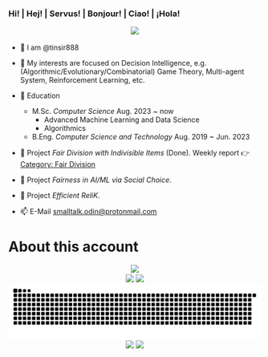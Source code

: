 <!--
# This account has been discontinued。
# 此帳戶已停用。
-->
### Hi! | Hej! | Servus! | Bonjour! | Ciao! | ¡Hola!

<p align="center">
<a title="blog" target="_blank" href="https://tinsir888.github.io"><img src="https://img.shields.io/badge/blog-tinsir888-blue"></a>
</p>

- 👋 I am @tinsir888

- 👀 My interests are focused on Decision Intelligence, e.g. (Algorithmic/Evolutionary/Combinatorial) Game Theory, Multi-agent System, Reinforcement Learning, etc.

- 🏫 Education
  - M.Sc. *Computer Science* Aug. 2023 ~ now
    - Advanced Machine Learning and Data Science
    - Algorithmics
  - B.Eng. *Computer Science and Technology* Aug. 2019 ~ Jun. 2023

- 🔨 Project *Fair Division with Indivisible Items* \(Done\). Weekly report 👉 [Category: Fair Division](https://tinsir888.github.io/categories/AUDatalogi/%E7%AE%97%E6%B3%95%E5%8D%9A%E5%BC%88%E8%AE%BA/%E5%85%AC%E5%B9%B3%E5%88%86%E9%85%8D%E5%8D%9A%E5%BC%88/)
- 🔨 Project *Fairness in AI/ML via Social Choice*.
- 🔨 Project *Efficient ReliK*.

- 📫 E-Mail smalltalk.odin@protonmail.com

# About this account
<!--
| My GitHub Status                                                                                                                                                     | Most Used Languages                                                                                                                          |
|----------------------------------------------------------------------------------------------------------------------------------------------------------------------|----------------------------------------------------------------------------------------------------------------------------------------------|
| [![tinsir888's github stats](https://github-readme-stats.vercel.app/api?username=tinsir888&theme=buefy&show_icons=true&layout=compact)](https://github.com/anuraghazra/github-readme-stats)|[![Top Langs](https://github-readme-stats.vercel.app/api/top-langs/?username=tinsir888)](https://github.com/anuraghazra/github-readme-stats)|
-->

<div align="center">
    <img src="http://github-profile-summary-cards.vercel.app/api/cards/profile-details?username=tinsir888&theme=vue" />
</div>

<!--
![](http://github-profile-summary-cards.vercel.app/api/cards/profile-details?username=tinsir888&theme=vue)
-->

<div align="center">
    <img src="http://github-profile-summary-cards.vercel.app/api/cards/stats?username=tinsir888&theme=vue" />
    <img src="http://github-profile-summary-cards.vercel.app/api/cards/productive-time?username=tinsir888&theme=vue&utcOffset=2" />
</div>

<!--
![](http://github-profile-summary-cards.vercel.app/api/cards/stats?username=tinsir888&theme=vue)
![](http://github-profile-summary-cards.vercel.app/api/cards/productive-time?username=tinsir888&theme=vue&utcOffset=8)
-->

<div align="center">
<picture>
  <source media="(prefers-color-scheme: dark)" srcset="https://raw.githubusercontent.com/tinsir888/tinsir888/output/github-contribution-grid-snake-dark.svg">
  <source media="(prefers-color-scheme: light)" srcset="https://raw.githubusercontent.com/tinsir888/tinsir888/output/github-contribution-grid-snake.svg">
  <img alt="github contribution grid snake animation" src="https://raw.githubusercontent.com/tinsir888/tinsir888/output/github-contribution-grid-snake.svg">
</picture>
</div>

<div align="center">
    <img src="http://github-profile-summary-cards.vercel.app/api/cards/repos-per-language?username=tinsir888&theme=vue" />
    <img src="http://github-profile-summary-cards.vercel.app/api/cards/most-commit-language?username=tinsir888&theme=vue" />
</div>

<!--
![](http://github-profile-summary-cards.vercel.app/api/cards/repos-per-language?username=tinsir888&theme=vue)
![](http://github-profile-summary-cards.vercel.app/api/cards/most-commit-language?username=tinsir888&theme=vue)
-->



<!--
<div align="center">
    <img src="https://raw.githubusercontent.com/tinsir888/tinsir888/main/assets/github-contribution-grid-snake.svg" />
</div>
--> 
<!--
<div align="center">
<table>
    <tr>
        <td ><center><img src="https://github-readme-stats.vercel.app/api?username=tinsir888&show_icons=true&theme=gruvbox"></td>
        <td ><center><img src="https://github-readme-stats.vercel.app/api/top-langs/?username=tinsir888&layout=compact&langs_count=8&theme=gruvbox"></td>
    </tr>
</table>
</div>
-->
<!--
<p align="center">
<a href="https://github.com/Ashutosh00710/github-readme-activity-graph">
 <img src="https://github-readme-stats.vercel.app/api/pin/?username=tinsir888&repo=github-readme-activity-graph&theme=github&hide_border=true" />
</a>
</p>
[![Ashutosh's github activity graph](https://activity-graph.herokuapp.com/graph?username=Ashutosh00710)](https://github.com/ashutosh00710/github-readme-activity-graph)

<div align="center">
    <img src="https://activity-graph.herokuapp.com/graph?username=tinsir&theme=github" />
</div>
-->




<!--
**tinsir888/tinsir888** is a ✨ _special_ ✨ repository because its `README.md` (this file) appears on your GitHub profile.

Here are some ideas to get you started:

- 🔭 I’m currently working on ...
- 🌱 I’m currently learning ...
- 👯 I’m looking to collaborate on ...
- 🤔 I’m looking for help with ...
- 💬 Ask me about ...
- 📫 How to reach me: ...
- 😄 Pronouns: ...
- ⚡ Fun fact: ...
-->
